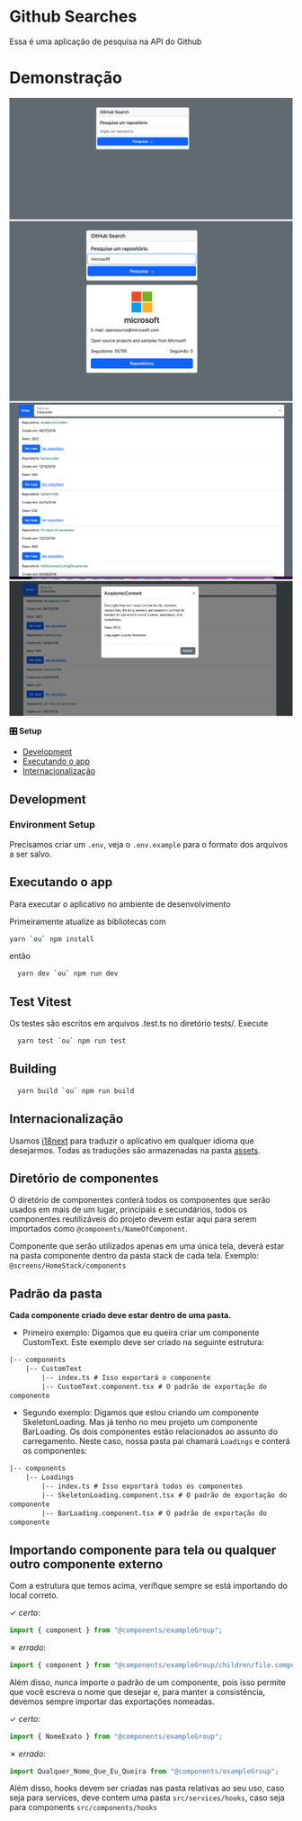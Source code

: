 # Github Searches

Essa é uma aplicação de pesquisa na API do Github

# Demonstração

![Github Home](./src/assets/images/demo-01.png)
![Github Usuário](./src/assets/images/demo-02.png)
![Github Repositórios](./src/assets/images/demo-03.png)
![Github Repositório](./src/assets/images/demo-04.png)

**🎛 Setup**

-   [Development](#development)
-   [Executando o app](#running-the-app)
-   [Internacionalização](#internationalization)

## Development

### Environment Setup

Precisamos criar um `.env`, veja o `.env.example` para o formato dos arquivos a ser salvo.

## Executando o app

Para executar o aplicativo no ambiente de desenvolvimento

Primeiramente atualize as bibliotecas com

```sh
yarn `ou` npm install
```

então

```sh
  yarn dev `ou` npm run dev
```

## Test Vitest

Os testes são escritos em arquivos .test.ts no diretório tests/. Execute

```sh
  yarn test `ou` npm run test
```

## Building

```sh
  yarn build `ou` npm run build
```

## Internacionalização

Usamos [i18next](https://www.i18next.com/) para traduzir o aplicativo em qualquer idioma que desejarmos. Todas as traduções são armazenadas na pasta [assets](/translations).

## Diretório de componentes

O diretório de componentes conterá todos os componentes que serão usados em mais de um lugar, principais e secundários, todos os componentes reutilizáveis do projeto devem estar aqui para serem importados como `@components/NameOfComponent`.

Componente que serão utilizados apenas em uma única tela, deverá estar na pasta componente dentro da pasta stack de cada tela. Exemplo: `@screens/HomeStack/components`

## Padrão da pasta

**Cada componente criado deve estar dentro de uma pasta.**

-   Primeiro exemplo:
    Digamos que eu queira criar um componente CustomText. Este exemplo deve ser criado na seguinte estrutura:

```shell
|-- components
    |-- CustomText
        |-- index.ts # Isso exportará o componente
        |-- CustomText.component.tsx # O padrão de exportação do componente
```

-   Segundo exemplo:
    Digamos que estou criando um componente SkeletonLoading. Mas já tenho no meu projeto um componente BarLoading. Os dois componentes estão relacionados ao assunto do carregamento. Neste caso, nossa pasta pai chamará `Loadings` e conterá os componentes:

```shell
|-- components
    |-- Loadings
        |-- index.ts # Isso exportará todos os componentes
        |-- SkeletonLoading.component.tsx # O padrão de exportação do componente
        |-- BarLoading.component.tsx # O padrão de exportação do componente
```

## Importando componente para tela ou qualquer outro componente externo

Com a estrutura que temos acima, verifique sempre se está importando do local correto.

&check; _certo_:

```js
import { component } from "@components/exampleGroup";
```

&cross; _errado_:

```js
import { component } from "@components/exampleGroup/children/file.component";
```

Além disso, nunca importe o padrão de um componente, pois isso permite que você escreva o nome que desejar e, para manter a consistência, devemos sempre importar das exportações nomeadas.

&check; _certo_:

```js
import { NomeExato } from "@components/exampleGroup";
```

&cross; _errado_:

```js
import Qualquer_Nome_Que_Eu_Queira from "@components/exampleGroup";
```

Além disso, hooks devem ser criadas nas pasta relativas ao seu uso, caso seja para services, deve contem uma pasta `src/services/hooks`, caso seja para components `src/components/hooks`
